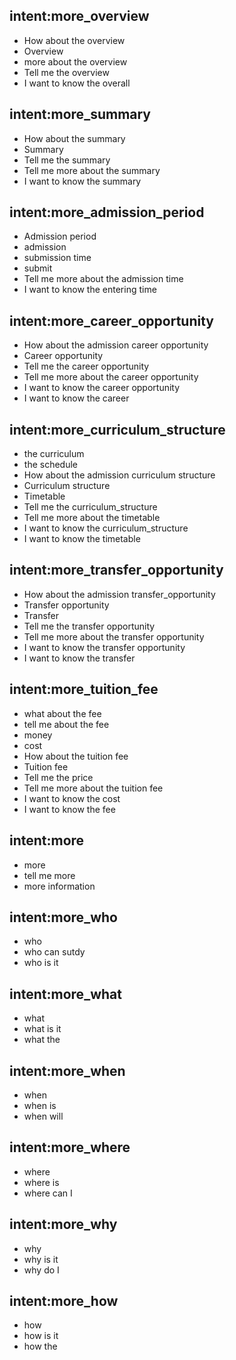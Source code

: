 ## intent:more_overview
- How about the overview
- Overview
- more about the overview
- Tell me the overview
- I want to know the overall

## intent:more_summary
- How about the summary
- Summary
- Tell me the summary
- Tell me more about the summary
- I want to know the summary

## intent:more_admission_period
- Admission period
- admission
- submission time
- submit
- Tell me more about the admission time
- I want to know the entering time

## intent:more_career_opportunity
- How about the admission career opportunity
- Career opportunity
- Tell me the career opportunity
- Tell me more about the career opportunity
- I want to know the career opportunity
- I want to know the career

## intent:more_curriculum_structure
- the curriculum
- the schedule
- How about the admission curriculum structure
- Curriculum structure
- Timetable
- Tell me the curriculum_structure
- Tell me more about the timetable
- I want to know the curriculum_structure
- I want to know the timetable

## intent:more_transfer_opportunity
- How about the admission transfer_opportunity
- Transfer opportunity
- Transfer
- Tell me the transfer opportunity
- Tell me more about the transfer opportunity
- I want to know the transfer opportunity
- I want to know the transfer

## intent:more_tuition_fee
- what about the fee
- tell me about the fee
- money
- cost
- How about the tuition fee
- Tuition fee
- Tell me the price
- Tell me more about the tuition fee
- I want to know the cost
- I want to know the fee

## intent:more
- more
- tell me more
- more information

## intent:more_who
- who
- who can sutdy
- who is it

## intent:more_what
- what
- what is it
- what the

## intent:more_when
- when
- when is
- when will

## intent:more_where
- where
- where is
- where can I

## intent:more_why
- why
- why is it
- why do I

## intent:more_how
- how
- how is it
- how the
